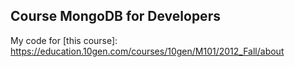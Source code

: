 Course MongoDB for Developers
-----------------------------

My code for [this course]: https://education.10gen.com/courses/10gen/M101/2012_Fall/about 